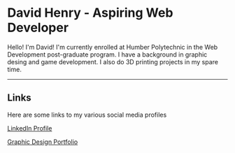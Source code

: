 # David Henry - Aspiring Web Developer

Hello! I'm David! I'm currently enrolled at Humber Polytechnic in the Web Development post-graduate program. I have a background in graphic desing and game development. I also do 3D printing projects in my spare time.
___
## Links

Here are some links to my various social media profiles

[LinkedIn Profile](https://www.linkedin.com/in/david-henry-72b44546/)

[Graphic Design Portfolio](https://www.behance.net/davidhenry39#)
